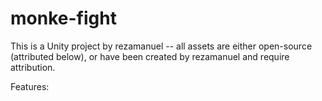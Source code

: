# monke-fight

This is a Unity project by rezamanuel -- all assets are either open-source (attributed below), or have been created by rezamanuel and require attribution.

Features:
